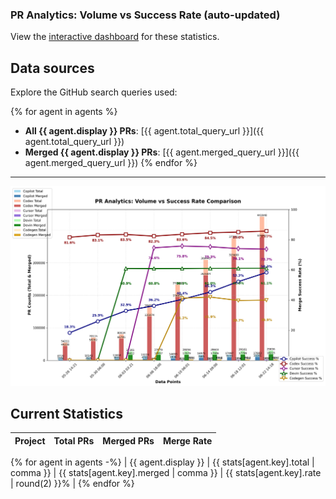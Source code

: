 ### PR Analytics: Volume vs Success Rate (auto-updated)

View the [interactive dashboard](https://aavetis.github.io/ai-pr-watcher/) for these statistics.

## Data sources

Explore the GitHub search queries used:

{% for agent in agents %}

- **All {{ agent.display }} PRs**: [{{ agent.total_query_url }}]({{ agent.total_query_url }})
- **Merged {{ agent.display }} PRs**: [{{ agent.merged_query_url }}]({{ agent.merged_query_url }})
  {% endfor %}

---

![chart](docs/chart.png)

## Current Statistics

| Project | Total PRs | Merged PRs | Merge Rate |
| ------- | --------- | ---------- | ---------- |

{% for agent in agents -%}
| {{ agent.display }} | {{ stats[agent.key].total | comma }} | {{ stats[agent.key].merged | comma }} | {{ stats[agent.key].rate | round(2) }}% |
{% endfor %}
